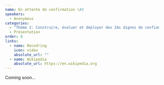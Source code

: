 ```yaml
---
name: En attente de confirmation \#3
speakers:
  - Anonymous
categories:
  - "Thème 2: Construire, évaluer et déployer des IAs dignes de confiance"
  - Présentation
order: 8
links:
  - name: Recodring
    icon: video
    absolute_url: ""
  - name: Wikipedia
    absolute_url: https://en.wikipedia.org
---
```


Coming soon...